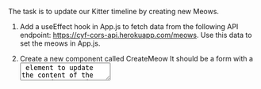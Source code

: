 The task is to update our Kitter timeline
by creating new Meows.

1. Add a useEffect hook in App.js to fetch data from the following API endpoint: https://cyf-cors-api.herokuapp.com/meows. Use this data
   to set the meows in App.js.

2. Create a new component called CreateMeow
   It should be a form with a <textarea>
   element to update the content of the
   Meow and a text input for the hashtags.
   Put it above the Timeline component.

3. Use useState to save the textarea and hashtag input
   values on change.

4. Add some styling to the CreateMeow component so that it looks more
   like the other Meow components. You can give it a class name of .CreateMeow
   and then add styling in styles.css.

5. Add a submit button to the form. On submit, handle
   the event so that it POSTs
   the text and hashtags to the the following API endpoint: https://cyf-cors-api.herokuapp.com/meow.

   Your fetch should look like this:

   ````
   fetch(
      "https://cyf-cors-api.herokuapp.com/meow",
      {
      method: "POST",
      headers: {
         "Content-Type": "application/json"
      },
      body: JSON.stringify({
         text: (text from textarea),
         hashtags: (hashtags from input)
      })
   })
   ````

   (Make sure that the body property names are 'text' and 'hashtags')

   The hashtags should be comma separated values when you use them.

6. Clear the text and hashtag fields when the Meow is succesfully added

7. Alter the useEffect to use a dependency so that data is fetched again whenever a new
   Meow is created from your form. There are a few different ways you could do this - the goal
   is to have some value that updates when you successfully submit a new Meow and is accessible
   in App.js.

8. Sort the meow data in the useEffect hook so that newer Meows always show up at the top of the
   Timeline. (You can use the .sort() array method for this. Look it up on Mozilla Developer
   Network if you aren't sure how to use it).
